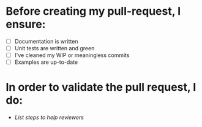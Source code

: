 # Before creating my pull-request, I ensure:

- [ ] Documentation is written
- [ ] Unit tests are written and green
- [ ] I've cleaned my WIP or meaningless commits
- [ ] Examples are up-to-date

# In order to validate the pull request, I do:

- *List steps to help reviewers*
